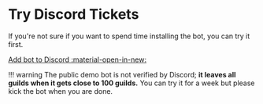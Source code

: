 # Try Discord Tickets

If you're not sure if you want to spend time installing the bot, you can try it first.

<a class="md-button md-button--primary" href="https://discord.com/oauth2/authorize?scope=applications.commands%20bot&permissions=-1&client_id=891279986848309259" target="_blank">Add bot to Discord :material-open-in-new:</a>

!!! warning
	The public demo bot is not verified by Discord; **it leaves all guilds when it gets close to 100 guilds.** You can try it for a week but please kick the bot when you are done.
